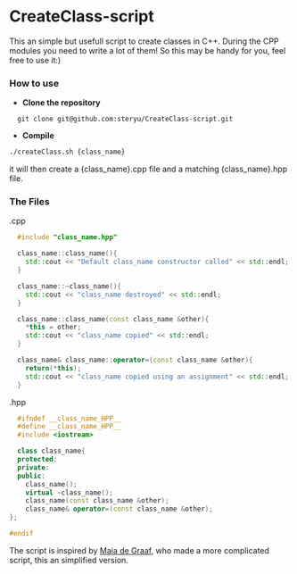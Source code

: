 # CreateClass-script

This an simple but usefull script to create classes in C++. 
During the CPP modules you need to write a lot of them! So this may be handy for you, feel free to use it:)

### **How to use**
- **Clone the repository**
```
  git clone git@github.com:steryu/CreateClass-script.git
```
- **Compile**
``` sh
./createClass.sh {class_name}
```
it will then create a {class_name}.cpp file and a matching {class_name}.hpp file.

### **The Files**

.cpp
``` cpp
  #include "class_name.hpp"

  class_name::class_name(){
    std::cout << "Default class_name constructor called" << std::endl;
  }

  class_name::~class_name(){
    std::cout << "class_name destroyed" << std::endl;
  }

  class_name::class_name(const class_name &other){
    *this = other;
    std::cout << "class_name copied" << std::endl;
  }

  class_name& class_name::operator=(const class_name &other){
    return(*this);
    std::cout << "class_name copied using an assignment" << std::endl;
  }
```
.hpp
``` cpp
  #ifndef __class_name_HPP__
  #define __class_name_HPP__
  #include <iostream>

  class class_name{
  protected:
  private:
  public:
    class_name();
    virtual ~class_name();
    class_name(const class_name &other);
    class_name& operator=(const class_name &other);
};

#endif
```

The script is inspired by [Maia de Graaf](https://github.com/maiadegraaf/42-Ultimate-Orthodox-Canonical-Class-Creator), who made a more complicated script, this an simplified version.
